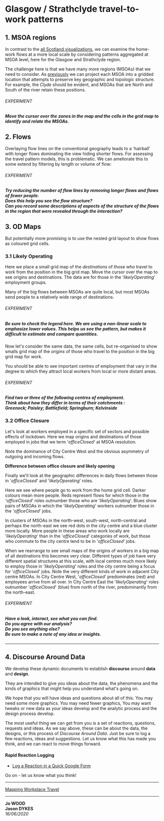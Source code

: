 <!-- Scripts to link to the Vega/Vega-Lite runtime -->
<script src="https://cdn.jsdelivr.net/npm/vega@5"></script>
<script src="https://cdn.jsdelivr.net/npm/vega-lite@4"></script>
<script src="https://cdn.jsdelivr.net/npm/vega-embed@6"></script>

# Glasgow / Strathclyde travel-to-work patterns

## 1. MSOA regions

In contrast to the [all Scotland visualizations](allScotland.md), we can examine the home-work flows at a more local scale by considering patterns aggregated at MSOA level, here for the Glasgow and Strathclyde region.

<div class="wide" id="ggMap"></div>

The challenge here is that we have many more regions (MSOAs) that we need to consider. As [previously](#allScotland.md) we can project each MSOA into a gridded location that attempts to preserve key geographic and topologic structure. For example, the _Clyde_ should be evident, and MSOAs that are North and South of the river retain these positions.

###### EXPERIMENT

##### Move the cursor over the zones in the map and the cells in the grid map to identify and relate the MSOAs.

<div class="wide" id="ggGridMap"></div>

## 2. Flows

Overlaying flow lines on the conventional geography leads to a 'hairball' with longer flows dominating the view hiding shorter flows. For assessing the travel pattern models, this is problematic. We can ameliorate this to some extend by filtering by length or volume of flow:

<div class="wide" id="ggFlowMap"></div>

###### EXPERIMENT

##### Try reducing the number of flow lines by removing longer flows and flows of fewer people.<br/>Does this help you see the flow structure?<br/>Can you record some descriptions of aspects of the structure of the flows in the region that were revealed through the interaction?


## 3. OD Maps

But potentially more promising is to use the nested grid layout to show flows as coloured grid cells.

### 3.1 Likely Operating

Here we place a small grid map of the _destinations_ of those who travel to work from the position in the big grid map. Move the cursor over the map to see origins and destinations. The data are for those in the '_likelyOperating_' employment groups.

<div class="wide" id="ggODMap1"></div>

Many of the big flows between MSOAs are quite local, but most MSOAs send people to a relatively wide range of destinations.

###### EXPERIMENT

##### Be sure to check the legend here. We are using a non-linear scale to emphasize lower values. This helps us see the pattern, but makes it difficult to estimate and compare quantities.

Now let's consider the same data, the same cells, but re-organised to show smalls grid map of the _origins_ of those who travel to the position in the big grid map for work.

<div class="wide" id="ggODMap2"></div>

You should be able to see important centres of employment that vary in the degree to which they attract local workers from local or more distant areas.

###### EXPERIMENT

##### Find two or three of the following centres of employment.<br/> Think about how they differ in terms of their catchments :<br/>Greenock; Paisley; Battlefield; Springburn; Kelvinside

### 3.2 Office Closure

Let's look at workers employed in a specific set of sectors and possible effects of lockdown. Here we map origins and destinations of those employed in jobs that we term '_officeClosed_' at MSOA resolution.

Note the dominance of City Centre West and the obvious asymmetry of outgoing and incoming flows.

<div class="wide" id="ggODMap3"></div>

<div class="wide" id="ggODMap4"></div>

**Difference between office closure and likely opening**

Finally we'll look at the geographic differences in daily flows between those in '_officeClosed_' and '_likelyOperating_' roles.

Here we see where people go to work from the home grid cell. Darker colours mean more people. Reds represent flows for which those in the '_officeClosed_' roles outnumber those who are '_likelyOperating_'. Blues show pairs of MSOAs in which the '_likelyOperating_' workers outnumber those in the '_officeClosed_' jobs.

<div class="wide" id="ggODMap5"></div>

In clusters of MSOAs in the north-west, south-west, north-central and perhaps the north-east we see red dots in the city centre and a blue cluster more locally. More people in these areas who work locally are '_likelyOperating_' than in the '_officeClosed_' categories of work, but those who commute to the city centre tend to be in '_officeClosed_' jobs.

<div class="wide" id="ggODMap6"></div>

When we rearrange to see small maps of the origins of workers in a big map of all destinations this becomes very clear. Different types of job have very different spatial structures at this scale, with local centres much more likely to employ those in '_likelyOperating_' roles and the city centre being a focus for '_officeClosed_' jobs. Note the very different kinds of work in adjacent City centre MSOAs. In City Centre West, '_officeClosed_' predominates (red) and employees arrive from all over. In City Centre East the '_likelyOperating_' roles outnumber '_officeClosed_' (blue) from north of the river, predominantly from the north-east.

###### EXPERIMENT

##### Have a look, interact, see what you can find.<br/>Do you agree with our analysis?<br/>Do you see anything else?<br/><b>Be sure to make a note of any idea or insights.</b><br/>

---

## 4. Discourse Around Data

We develop these dynamic documents to establish **discourse** around **data** and **design**.

They are intended to give you ideas about the data, the phenomena and the kinds of graphics that might help you understand what's going on.

We hope that you will have ideas and questions about all of this. You may need some more graphics. You may need fewer graphics, You may want tweaks or new data as your ideas develop and the analytic process and the design process develop.

The most useful thing we can get from you is a set of reactions, questions, requests and ideas. As we say above, these can be about the data, the designs, or this process of _Discourse Around Data_. Just be sure to log a few reactions, ideas and suggestions. Let us know what this has made you think, and we can react to move things forward.

#### Rapid Reaction Logging
 * [Log a Reaction in a Quick Google Form](https://forms.gle/Vifmxv7T9Jpg9aoi6)

Go on - let us know what you think!

---
[Mapping Workplace Travel](https://gicentre.github.io/scrc/)

---

**Jo WOOD**<br/>
**Jason DYKES**<br/>
_16/06/2020_

<!-- Script containing the vis specs used above. Must be at end of document. -->
<script src="js/glasgowVisSpecs.js"></script>
